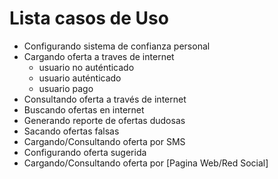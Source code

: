 Lista casos de Uso
===================

* Configurando sistema de confianza personal
* Cargando oferta a traves de internet
    * usuario no auténticado
	* usuario auténticado
	* usuario pago
* Consultando oferta a través de internet
* Buscando ofertas en internet
* Generando reporte de ofertas dudosas
* Sacando ofertas falsas
* Cargando/Consultando oferta por SMS
* Configurando oferta sugerida
* Cargando/Consultando oferta por [Pagina Web/Red Social]

